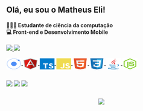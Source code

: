 
## Olá, eu sou o Matheus Eli!
#### 👩🏻‍💻 Estudante de ciência da computação<br>💻 Front-end e Desenvolvimento Mobile

<a href="https://github.com/MatheusEli">
  <img height="180em" src="https://github-readme-stats.vercel.app/api?username=MatheusEli&show_icons=true&theme=dark&include_all_commits=true&count_private=true"/>
  <img height="180em" src="https://github-readme-stats.vercel.app/api/top-langs/?username=MatheusEli&layout=compact&langs_count=8&theme=dark"/>
<div style="display: inline_block"><br>
  <img align="center" alt="Matheus-Ionic" height="30" width="40" src="https://raw.githubusercontent.com/devicons/devicon/master/icons/ionic/ionic-original.svg">
  <img align="center" alt="Matheus-Angular" height="30" width="40" src="https://raw.githubusercontent.com/devicons/devicon/master/icons/angularjs/angularjs-original.svg">
  <img align="center" alt="Matheus-Ts" height="30" width="40" src="https://raw.githubusercontent.com/devicons/devicon/master/icons/typescript/typescript-plain.svg">
  <img align="center" alt="Matheus-Js" height="30" width="40" src="https://raw.githubusercontent.com/devicons/devicon/master/icons/javascript/javascript-plain.svg">
  <img align="center" alt="Matheus-HTML" height="30" width="40" src="https://raw.githubusercontent.com/devicons/devicon/master/icons/html5/html5-original.svg">
  <img align="center" alt="Matheus-CSS" height="30" width="40" src="https://raw.githubusercontent.com/devicons/devicon/master/icons/css3/css3-original.svg">
  <img align="center" alt="Matheus-Java" height="30" width="40" src="https://raw.githubusercontent.com/devicons/devicon/master/icons/java/java-original.svg">
  <img align="center" alt="Matheus-Node" height="30" width="40" src="https://raw.githubusercontent.com/devicons/devicon/master/icons/nodejs/nodejs-original.svg">
  
</div>
  
  ##
  
  <div>
  <a href="https://www.linkedin.com/in/matheus-eli-ferreira-494656178/" target="_blank"><img src="https://img.shields.io/badge/-LinkedIn-%230077B5?style=for-the-badge&logo=linkedin&logoColor=white" target="_blank"></a>
  <a href="https://www.facebook.com/matheus.eli.56/" target="_blank"><img src="https://img.shields.io/badge/Facebook-1877F2?style=for-the-badge&logo=facebook&logoColor=white" target="_blank"></a>
   <a href="https://account.xbox.com/en-us/profile?gamertag=Matheuseli" target="_blank"><img src="https://img.shields.io/badge/Xbox-107C10?style=for-the-badge&logo=xbox&logoColor=white" target="_blank"></a>
</div>


  ##
  
<p align = "center"> 
  <img height="600em" src="https://wakatime.com/share/@MatheusEli/c28cb44c-b75b-4145-bf23-db918a7da95b.svg"/>
</p>
